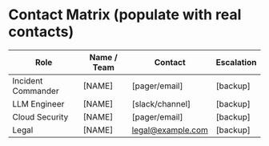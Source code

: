 # Contact Matrix (populate with real contacts)

| Role | Name / Team | Contact | Escalation |
|------|-------------|---------|-----------|
| Incident Commander | [NAME] | [pager/email] | [backup] |
| LLM Engineer | [NAME] | [slack/channel] | [backup] |
| Cloud Security | [NAME] | [pager/email] | [backup] |
| Legal | [NAME] | legal@example.com | [backup] |
